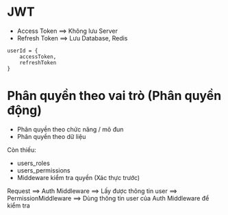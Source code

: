 # JWT

- Access Token ==> Không lưu Server
- Refresh Token ==> Lưu Database, Redis

```
userId = {
    accessToken,
    refreshToken
}
```

# Phân quyền theo vai trò (Phân quyền động)

- Phân quyền theo chức năng / mô đun
- Phân quyền theo dữ liệu

Còn thiếu:

- users_roles
- users_permissions
- Middeware kiểm tra quyền (Xác thực trước)

Request ==> Auth Middleware ==> Lấy được thông tin user ==> PermissionMiddleware ==> Dùng thông tin user của Auth Middleware để kiểm tra

